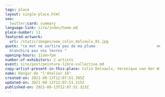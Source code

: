 ```yaml
---
tags: place
layout: single-place.html
seo:
  twitter:card: summary
language-link: site/index/home.md
place-number: 11
featured-artwork:
  url: /static/images/waw_colin_delvaulx_01.jpg
quote: "ce mot ne sortira pas de ma plume                            ne
  blanchira pas vos lèvres "
opening-hours: 11am>7pm
number-of-exhibitors: 2 artists
event: site/post/peinture-libre-collective.md
copy-artist-present-in-this-place: Colin Delvaulx, Véronique van der Wielen
name: Hangar de "l'Atelier 16"
created-on: 2021-08-13T12:07:51.305Z
updated-on: 2021-08-13T12:07:51.315Z
published-on: 2021-08-13T12:07:51.323Z
---
```

